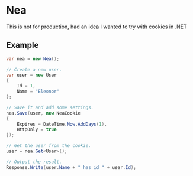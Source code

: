# Nea

This is not for production, had an idea I wanted to try with cookies in .NET

## Example

```c#
var nea = new Nea();

// Create a new user.
var user = new User
{
    Id = 1,
    Name = "Eleonor"
};

// Save it and add some settings.
nea.Save(user, new NeaCookie
{
    Expires = DateTime.Now.AddDays(1),
    HttpOnly = true
});

// Get the user from the cookie.
user = nea.Get<User>();

// Output the result.
Response.Write(user.Name + " has id " + user.Id);
```
